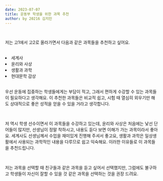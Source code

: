 ```yaml
---
date: 2023-07-07
title: 운동부 학생을 위한 과목 추천
author: by 20216 김지민
---
```


<br />

저는 고1에서 고2로 올라가면서 다음과 같은 과목들을 추천하고 싶어요.

<br />

<li>세계사</li>
<li>윤리와 사상</li>
<li>생활과 과학</li>
<li>현대문학 감상</li>

<br />

우선 운동에 집중하는 학생들에게는 부담이 적고, 그래서 편하게 수강할 수 있는 과목들이 필요하다고 생각해요. 이 추천한 과목들은 비교적 쉽고, 시험 때 열심히 외우기만 해도 상대적으로 좋은 성적을 얻을 수 있을 거라고 생각합니다.

<br />

저 역시 학생 선수이면서 이 과목들을 수강하고 있는데, 윤리와 사상은 처음에는 낯선 단어들이 많지만, 선생님이 정말 착하시고, 내용도 듣다 보면 이해가 가는 과목이라서 좋아요. 세계사도 선생님께서 수업을 재미있게 진행해 주셔서 좋고요, 생활과 과학은 일상생활에서 사용되는 과학적인 내용을 다루므로 쉽고 익숙해요. 이러한 이유들로 이 과목들을 추천드립니다.

<br />

저는 과목을 선택할 때 친구들과 같은 과목을 듣고 싶어서 선택했지만, 그럼에도 불구하고 학생들이 자신이 잘할 수 있을 것 같은 과목을 선택하는 것을 권장 드려요.